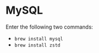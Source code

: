 # MySQL

Enter the following two commands: 

- ``` brew install mysql ```
- ``` brew install zstd ```

